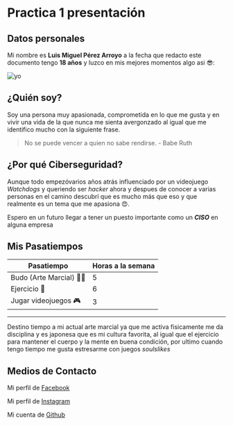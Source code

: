 # Practica 1 presentación 

## Datos personales 
Mi nombre es **Luis Miguel Pérez Arroyo** a la fecha que redacto este documento tengo **18 años** y luzco en mis mejores momentos algo asi 😎:

![yo](https://drive.google.com/thumbnail?id=1q2gqbiEeEcQoYC-3DmjaQlIr29mqjW2i)

   

## ¿Quién soy?

Soy una persona muy apasionada, comprometida en lo que me gusta y en vivir una  vida de la que nunca me sienta avergonzado al igual que me identifico mucho con la siguiente frase. 

> No se puede vencer a quien no sabe rendirse. - Babe Ruth

## ¿Por qué Ciberseguridad?

Aunque todo empezóvarios años atrás influenciado por un videojuego _Watchdogs_ y queriendo ser _hacker_ ahora y despues de conocer a varias personas en el camino descubrí que es mucho más que eso y que realmente es un tema que me apasiona 😍.

Espero en un futuro llegar a tener un puesto importante como un **_CISO_** en alguna empresa

## Mis Pasatiempos

| Pasatiempo | Horas a la semana      | 
| ------ | --------- | 
| Budo (Arte Marcial) 🐱‍👤 | 5 |
| Ejercicio 🥊  | 6   | 
| Jugar videojuegos 🎮 | 3 |
---
Destino tiempo a mi actual arte marcial ya que me activa fisicamente me da disciplina y es japonesa que es mi cultura favorita, al igual que el ejercicio para mantener el cuerpo y la mente en buena condición, por ultimo cuando tengo tiempo me gusta estresarme con juegos _soulslikes_

## Medios de Contacto

Mi perfil de [Facebook](https://www.facebook.com/luismiguel.perezarroyo.7?mibextid=LQQJ4d)

Mi perfil de [Instagram](https://www.instagram.com/luis_.arroyo)

Mi cuenta de [Github](https://github.com/LuisA731)